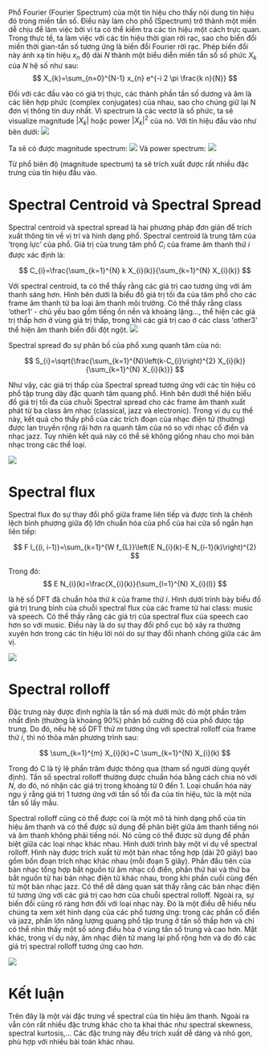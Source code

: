 Phổ Fourier (Fourier Spectrum) của một tín hiệu cho thấy nội dung tín hiệu đó  trong miền tần số. Điều này làm cho phổ (Spectrum) trở thành một miền dễ chịu để làm việc bởi vì ta có thể kiểm tra các tín hiệu một cách trực quan. Trong thực tế, ta làm việc với các tín hiệu thời gian rời rạc, sao cho biến đổi miền thời gian-tần số tương ứng là biến đổi Fourier rời rạc. Phép biến đổi này ánh xạ tín hiệu $x_n$ độ dài $N$ thành một biểu diễn miền tần số số phức $X_k$ của $N$ hệ số như sau:
$$
X_{k}=\sum_{n=0}^{N-1} x_{n} e^{-i 2 \pi \frac{k n}{N}}
$$

Đối với các đầu vào có giá trị thực, các thành phần tần số dương và âm là các liên hợp phức (complex conjugates) của nhau, sao cho chúng giữ lại N đơn vị thông tin duy nhất. Vì spectrum là các vectơ là số phức, ta sẽ visualize magnitude $|X_k|$ hoặc power $|X_k|^2$ của nó. Với tín hiệu đầu vào như bên dưới:
![](https://images.viblo.asia/5aca1236-e7dc-4a5c-b19f-9f9c8e15af3c.png)

Ta sẽ có được magnitude spectrum:
![](https://images.viblo.asia/8710eb27-0adb-4884-81b0-e40b2633f012.png)
Và power spectrum:
![](https://images.viblo.asia/3efdd726-c2b0-4944-b220-91d37dbaa3e9.png)

Từ phổ biên độ (magnitude spectrum) ta sẽ trích xuất được rất nhiều đặc trưng của tín hiệu đầu vào.
# Spectral Centroid và Spectral Spread
Spectral centroid và spectral spread là hai phương pháp đơn giản để trích xuất thông tin về vị trí và hình dạng phổ. Spectral centroid là trung tâm của ‘trọng lực’ của phổ. Giá trị của trung tâm phổ $C_i$ của frame âm thanh thứ $i$ được xác định là:

$$
C_{i}=\frac{\sum_{k=1}^{N} k X_{i}(k)}{\sum_{k=1}^{N} X_{i}(k)}
$$

Với spectral centroid, ta có thể thấy rằng các giá trị cao tương ứng với âm thanh sáng hơn. Hình bên dưới là biểu đồ giá trị tối đa của tâm phổ cho các frame âm thanh từ ba loại âm thanh môi trường. Có thể thấy rằng class ‘other1’ - chủ yếu bao gồm tiếng ồn nền và khoảng lặng…, thể hiện các giá trị thấp hơn ở vùng giá trị thấp, trong khi các giá trị cao ở các class 'other3' thể hiện âm thanh biến đổi đột ngột.
![](https://images.viblo.asia/bc48a32b-482d-4458-b702-af722853aa18.png)

	
Spectral spread đo sự phân bố của phổ xung quanh tâm của nó:
	
$$
S_{i}=\sqrt{\frac{\sum_{k=1}^{N}\left(k-C_{i}\right)^{2} X_{i}(k)}{\sum_{k=1}^{N} X_{i}(k)}}
$$

Như vậy, các giá trị thấp của Spectral spread tương ứng với các tín hiệu có phổ tập trung dày đặc quanh tâm quang phổ. Hình bên dưới thể hiện biểu đồ giá trị tối đa của chuỗi Spectral spread cho các frame âm thanh xuất phát từ ba class âm nhạc (classical, jazz và electronic). Trong ví dụ cụ thể này, kết quả cho thấy phổ của các trích đoạn của nhạc điện tử (thường) được lan truyền rộng rãi hơn ra quanh tâm của nó so với nhạc cổ điển và nhạc jazz. Tuy nhiên kết quả này có thể sẽ không giống nhau cho mọi bản nhạc trong các thể loại.

![](https://images.viblo.asia/dd7ccb7b-2b43-4e79-ae7f-8626573c9277.png)

# Spectral flux
Spectral flux đo sự thay đổi phổ giữa frame liên tiếp và được tính là chênh lệch bình phương giữa độ lớn chuẩn hóa của phổ của hai cửa sổ ngắn hạn liên tiếp:

 $$
F l_{(i, i-1)}=\sum_{k=1}^{W f_{L}}\left(E N_{i}(k)-E N_{i-1}(k)\right)^{2}
$$
	
Trong đó:
$$
E N_{i}(k)=\frac{X_{i}(k)}{\sum_{l=1}^{N} X_{i}(l)}
$$
 

là hệ số DFT đã chuẩn hóa thứ $k$ của frame thứ $i$. Hình dưới trình bày biểu đồ giá trị trung bình của chuỗi spectral flux của các frame từ hai class: music và speech. Có thể thấy rằng các giá trị của spectral flux của speech cao hơn so với music. Điều này là do sự thay đổi phổ cục bộ xảy ra thường xuyên hơn trong các tín hiệu lời nói do sự thay đổi nhanh chóng giữa các âm vị.
 
![](https://images.viblo.asia/94e81738-057c-4bf7-8e93-04b70c12b11d.png)

# Spectral rolloff
Đặc trưng này được định nghĩa là tần số mà dưới mức đó một phần trăm nhất định (thường là khoảng 90%) phân bố cường độ của phổ được tập trung. Do đó, nếu hệ số DFT thứ $m$ tương ứng với spectral rolloff của frame thứ $i$, thì nó thỏa mãn phương trình sau:
	
 $$
\sum_{k=1}^{m} X_{i}(k)=C \sum_{k=1}^{N} X_{i}(k)
$$

Trong đó C là tỷ lệ phần trăm được thông qua (tham số người dùng quyết định). Tần số spectral rolloff thường được chuẩn hóa bằng cách chia nó với $N$, do đó, nó nhận các giá trị trong khoảng từ 0 đến 1. Loại chuẩn hóa này ngụ ý rằng giá trị 1 tương ứng với tần số tối đa của tín hiệu, tức là một nửa tần số lấy mẫu.

Spectral rolloff cũng có thể được coi là một mô tả hình dạng phổ của tín hiệu âm thanh và có thể được sử dụng để phân biệt giữa âm thanh tiếng nói và âm thanh không phải tiếng nói. Nó cũng có thể được sử dụng để phân biệt giữa các loại nhạc khác nhau. Hình dưới trình bày một ví dụ về spectral rolloff. Hình này được trích xuất từ một bản nhạc tổng hợp (dài 20 giây) bao gồm bốn đoạn trích nhạc khác nhau (mỗi đoạn 5 giây). Phần đầu tiên của bản nhạc tổng hợp bắt nguồn từ âm nhạc cổ điển, phần thứ hai và thứ ba bắt nguồn từ hai bản nhạc điện tử khác nhau, trong khi phần cuối cùng đến từ một bản nhạc jazz. Có thể dễ dàng quan sát thấy rằng các bản nhạc điện tử tương ứng với các giá trị cao hơn của chuỗi spectral rolloff. Ngoài ra, sự biến đổi cũng rõ ràng hơn đối với loại nhạc này. Đó là một điều dễ hiểu nếu chúng ta xem xét hình dạng của các phổ tương ứng: trong các phần cổ điển và jazz, phần lớn năng lượng quang phổ tập trung ở tần số thấp hơn và chỉ có thể nhìn thấy một số sóng điều hòa ở vùng tần số trung và cao hơn. Mặt khác, trong ví dụ này, âm nhạc điện tử mang lại phổ rộng hơn và do đó các giá trị spectral rolloff tương ứng cao hơn.
 
![](https://images.viblo.asia/3dffd1c2-fb78-439d-ba57-9ccf65ea408a.png)

# Kết luận
Trên đây là một vài đặc trưng về spectral của tín hiệu âm thanh. Ngoài ra vẫn còn rất nhiều đặc trưng khác cho ta khai thác như spectral skewness, spectral kurtosis,... Các đặc trưng này đều trích xuất dễ dàng và nhỏ gọn, phù hợp với nhiều bài toán khác nhau.
